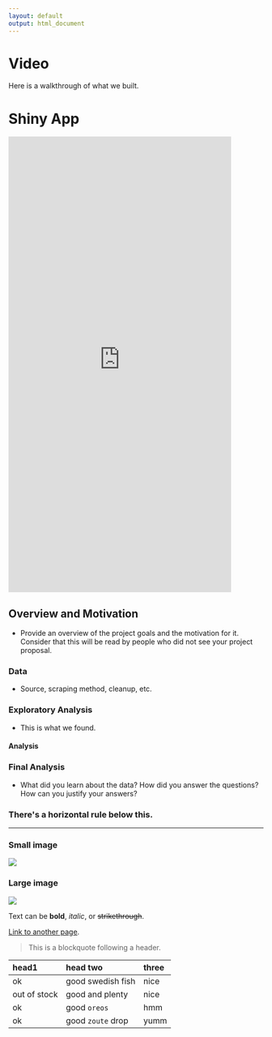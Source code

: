 ```yaml
---
layout: default
output: html_document
---
```


# [](#header-1)Video

Here is a walkthrough of what we built. 

# Shiny App
<iframe src="https://twitter260.shinyapps.io/wordcloudapp/" style="border: none; width: 440px; height: 900px"></iframe>


## [](#header-2)Overview and Motivation
* Provide an overview of the project goals and the motivation for it. Consider that this will be read by people who did not see your project proposal.

### Data
* Source, scraping method, cleanup, etc.

### Exploratory Analysis
* This is what we found.

#### [](#header-4)Analysis

### Final Analysis
* What did you learn about the data? How did you answer the questions? How can you justify your answers?


### There's a horizontal rule below this.

* * *


### Small image

![](https://assets-cdn.github.com/images/icons/emoji/octocat.png)

### Large image

![](https://guides.github.com/activities/hello-world/branching.png)


Text can be **bold**, _italic_, or ~~strikethrough~~.

[Link to another page](another-page).

> This is a blockquote following a header.

| head1        | head two          | three |
|:-------------|:------------------|:------|
| ok           | good swedish fish | nice  |
| out of stock | good and plenty   | nice  |
| ok           | good `oreos`      | hmm   |
| ok           | good `zoute` drop | yumm  |

